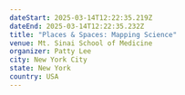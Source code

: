 ```yaml
---
dateStart: 2025-03-14T12:22:35.219Z
dateEnd: 2025-03-14T12:22:35.232Z
title: "Places & Spaces: Mapping Science"
venue: Mt. Sinai School of Medicine
organizer: Patty Lee
city: New York City
state: New York
country: USA
---
```

